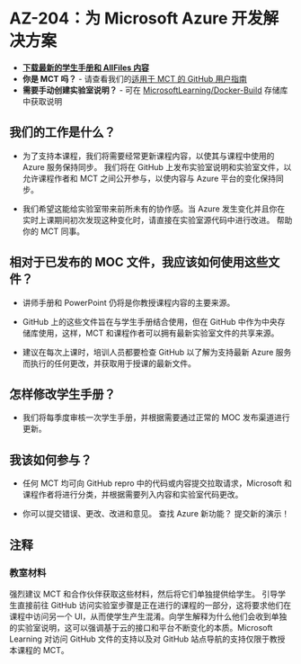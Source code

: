 ﻿# AZ-204：为 Microsoft Azure 开发解决方案

- **[下载最新的学生手册和 AllFiles 内容](../../releases/latest)**
- **你是 MCT 吗？** - 请查看我们的[适用于 MCT 的 GitHub 用户指南](https://microsoftlearning.github.io/MCT-User-Guide-ZH/)
- **需要手动创建实验室说明？** - 可在 [MicrosoftLearning/Docker-Build](https://github.com/MicrosoftLearning/Docker-Build) 存储库中获取说明

## 我们的工作是什么？

- 为了支持本课程，我们将需要经常更新课程内容，以使其与课程中使用的 Azure 服务保持同步。  我们将在 GitHub 上发布实验室说明和实验室文件，以允许课程作者和 MCT 之间公开参与，以使内容与 Azure 平台的变化保持同步。

- 我们希望这能给实验室带来前所未有的协作感。当 Azure 发生变化并且你在实时上课期间初次发现这种变化时，请直接在实验室源代码中进行改进。  帮助你的 MCT 同事。

## 相对于已发布的 MOC 文件，我应该如何使用这些文件？

- 讲师手册和 PowerPoint 仍将是你教授课程内容的主要来源。

- GitHub 上的这些文件旨在与学生手册结合使用，但在 GitHub 中作为中央存储库使用，这样，MCT 和课程作者可以拥有最新实验室文件的共享来源。

- 建议在每次上课时，培训人员都要检查 GitHub 以了解为支持最新 Azure 服务而执行的任何更改，并获取用于授课的最新文件。

## 怎样修改学生手册？

- 我们将每季度审核一次学生手册，并根据需要通过正常的 MOC 发布渠道进行更新。

## 我该如何参与？

- 任何 MCT 均可向 GitHub repro 中的代码或内容提交拉取请求，Microsoft 和课程作者将进行分类，并根据需要列入内容和实验室代码更改。

- 你可以提交错误、更改、改进和意见。  查找 Azure 新功能？  提交新的演示！

## 注释

### 教室材料

强烈建议 MCT 和合作伙伴获取这些材料，然后将它们单独提供给学生。  引导学生直接前往 GitHub 访问实验室步骤是正在进行的课程的一部分，这将要求他们在课程中访问另一个 UI，从而使学生产生混淆。向学生解释为什么他们会收到单独的实验室说明，这可以强调基于云的接口和平台不断变化的本质。Microsoft Learning 对访问 GitHub 文件的支持以及对 GitHub 站点导航的支持仅限于教授本课程的 MCT。
